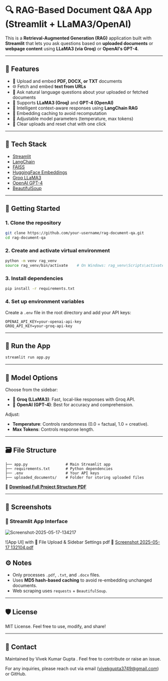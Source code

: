 # 🔍 RAG-Based Document Q&A App (Streamlit + LLaMA3/OpenAI)

This is a **Retrieval-Augmented Generation (RAG)** application built with **Streamlit** that lets you ask questions based on **uploaded documents** or **webpage content** using **LLaMA3 (via Groq)** or **OpenAI's GPT-4**.

---

## 🚀 Features

- 📄 Upload and embed **PDF, DOCX, or TXT** documents  
- 🌐 Fetch and embed **text from URLs**  
- 💬 Ask natural language questions about your uploaded or fetched documents  
- 🔁 Supports **LLaMA3 (Groq)** and **GPT-4 (OpenAI)**  
- 🧠 Intelligent context-aware responses using **LangChain RAG**  
- 🧠 Embedding caching to avoid recomputation  
- 🎯 Adjustable model parameters (temperature, max tokens)  
- 🧹 Clear uploads and reset chat with one click  

---

## 🧰 Tech Stack

- [Streamlit](https://streamlit.io/)
- [LangChain](https://www.langchain.com/)
- [FAISS](https://github.com/facebookresearch/faiss)
- [HuggingFace Embeddings](https://huggingface.co/sentence-transformers/all-MiniLM-L6-v2)
- [Groq LLaMA3](https://groq.com/)
- [OpenAI GPT-4](https://openai.com/)
- [BeautifulSoup](https://www.crummy.com/software/BeautifulSoup/)

---

## 🏁 Getting Started

### 1. Clone the repository
```bash
git clone https://github.com/your-username/rag-document-qa.git
cd rag-document-qa
````

### 2. Create and activate virtual environment

```bash
python -m venv rag_venv
source rag_venv/bin/activate    # On Windows: rag_venv\Scripts\activate
```

### 3. Install dependencies

```bash
pip install -r requirements.txt
```

### 4. Set up environment variables

Create a `.env` file in the root directory and add your API keys:

```
OPENAI_API_KEY=your-openai-api-key  
GROQ_API_KEY=your-groq-api-key  
```

---

## 🧪 Run the App

```bash
streamlit run app.py
```

---

## 🧠 Model Options

Choose from the sidebar:

* 🔸 **Groq (LLaMA3)**: Fast, local-like responses with Groq API.
* 🔹 **OpenAI (GPT-4)**: Best for accuracy and comprehension.

Adjust:

* **Temperature**: Controls randomness (0.0 = factual, 1.0 = creative).
* **Max Tokens**: Controls response length.

---

## 🗃️ File Structure

```
├── app.py                 # Main Streamlit app  
├── requirements.txt       # Python dependencies  
├── .env                   # Your API keys  
├── uploaded_documents/    # Folder for storing uploaded files  
```

📄 **[Download Full Project Structure PDF](https://chat.openai.com/mnt/data/ML_Project_Structure.pdf)**

---

## 📸 Screenshots

### 🧠 Streamlit App Interface


![Screenshot-2025-05-17-134217](https://github.com/user-attachments/assets/f37721dd-6d30-43a5-b249-dc569444e251)


![App UI] with 📂 File Upload & Sidebar Settings pdf 📁 
[Screenshot 2025-05-17 132104.pdf](https://github.com/user-attachments/files/20263793/Screenshot.2025-05-17.132104.pdf)


## ⚙️ Notes

* Only processes `.pdf`, `.txt`, and `.docx` files.
* Uses **MD5 hash-based caching** to avoid re-embedding unchanged documents.
* Web scraping uses `requests` + `BeautifulSoup`.

---

## 🛡️ License

MIT License. Feel free to use, modify, and share!

---

## 📧 Contact

Maintained by Vivek Kumar Gupta . Feel free to contribute or raise an issue.

For any inquiries, please reach out via email (vivekgupta3749@gmail.com) or GitHub.
